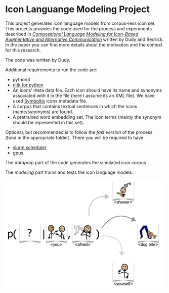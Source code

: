 # Icon Languange Modeling Project
This project generates icon language models from corpus-less icon set. This projects provides the code used for the process and experiments described in [*Compositional Language Modeling for Icon-Based Augmentative and Alternative Communication*](http://www.aclweb.org/anthology/W18-3404) written by Dudy and Bedrick. In the paper you can find more details about the motivation and the context for this research.

The code was written by Dudy.

Additional requirements to run the code are:
  * python3
  * [nltk for python](http://www.nltk.org)
  * An icons' meta data file. Each icon should have its name and synonyms associated with it in the file (here I assume its an XML file). We have used [Symboltix](https://www.n2y.com/symbolstix-prime/) icons metadata file.
  * A corpus that contains textual sentences in which the icons (name/synonyms) are found.
  * A pretrained word embedding set. The icon terms (mainly the synonym should be represented in this set).

Optional, but recommended is to follow the *fast version* of the process (fond in the appropriate folder). There you will be required to have 
 * [slurm scheduler](https://slurm.schedmd.com)
 * gpus
 
 The *dataprep* part of the code generates the simulated icon corpus
 
 The *modeling* part trains and tests the icon language models.
 
<img src="images/image.png" width="600">
